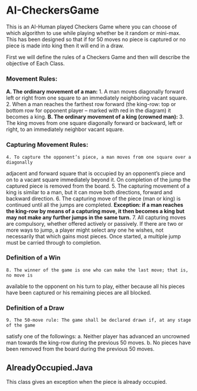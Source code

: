 # AI-CheckersGame
This is an AI-Human played Checkers Game where you can choose of which algorithm to use while playing whether be it random or mini-max.
This has been designed so that if for 50 moves no piece is captured or no piece is made into king then it will end in a draw.

First we will define the rules of a Checkers Game and then will describe the objective of Each Class.

### Movement Rules:
 **A. The ordinary movement of a man:**
    1. A man moves diagonally forward left or right from one square to an immediately
neighboring vacant square.
    2. When a man reaches the farthest row forward (the king-row: top or bottom row
for opponent player – marked with red in the diagram) it becomes a king.
 **B. The ordinary movement of a king (crowned man):**
    3. The king moves from one square diagonally forward or backward, left or right, to
an immediately neighbor vacant square.

### Capturing Movement Rules:
    4. To capture the opponent’s piece, a man moves from one square over a diagonally
adjacent and forward square that is occupied by an opponent’s piece and on to a
vacant square immediately beyond it. On completion of the jump the captured
piece is removed from the board.
    5. The capturing movement of a king is similar to a man, but it can move both
directions, forward and backward direction.
    6. The capturing move of the piece (man or king) is continued until all the jumps are
completed.
**Exception: if a man reaches the king-row by means of a capturing move, it then becomes
a king but may not make any further jumps in the same turn.**
    7. All capturing moves are compulsory, whether offered actively or passively. If
there are two or more ways to jump, a player might select any one he wishes, not
necessarily that which gains most pieces. Once started, a multiple jump must be
carried through to completion.
### Definition of a Win
    8. The winner of the game is one who can make the last move; that is, no move is
available to the opponent on his turn to play, either because all his pieces have
been captured or his remaining pieces are all blocked.
### Definition of a Draw
    9. The 50-move rule: The game shall be declared drawn if, at any stage of the game
satisfy one of the followings:
      a. Neither player has advanced an uncrowned man towards the king-row
during the previous 50 moves.
      b. No pieces have been removed from the board during the previous 50
moves.

## AlreadyOccupied.Java
This class gives an exception when the piece is already occupied.
